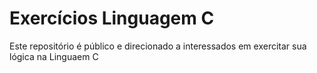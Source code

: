 # Exercícios Linguagem C
 Este repositório é público e direcionado a interessados em exercitar sua lógica na Linguaem C
